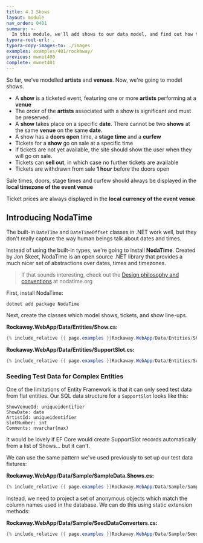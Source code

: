 ```yaml
---
title: 4.1 Shows
layout: module
nav_order: 0401
summary: >-
  In this module, we'll add shows to our data model, and find out how to deal with internationalization scenarios like timezones and currency formatting.
typora-root-url: .
typora-copy-images-to: ./images
examples: examples/401/rockaway/
previous: mwnet400
complete: mwnet401
---
```


So far, we've modelled **artists** and **venues**. Now, we're going to model shows.

* A **show** is a ticketed event, featuring one or more **artists** performing at a **venue**
* The order of the **artists** associated with a show is significant and must be preserved.
* A **show** takes place on a specific **date**. There cannot be two **shows** at the same **venue** on the same **date**.
* A show has a **doors open** time, a **stage time** and a **curfew**
* Tickets for a **show** go on sale at a specific time
* If tickets are not yet available, the site should show the user when they will go on sale.
* Tickets can **sell out**, in which case no further tickets are available
* Tickets are withdrawn from sale **1 hour** before the doors open

Sale times, doors, stage times and curfew should always be displayed in the **local timezone of the event venue**

Ticket prices are always displayed in the **local currency of the event venue**

## Introducing NodaTime

The built-in `DateTIme` and `DateTimeOffset` classes in .NET work well, but they don't really capture the way human beings talk about dates and times.

Instead of using the built-in types, we're going to install **NodaTime**. Created by Jon Skeet, NodaTime is an open source .NET library that provides a much nicer set of abstractions over dates, times and timezones. 

> If that sounds interesting, check out the [Design philosophy and conventions](https://nodatime.org/3.1.x/userguide/design) at nodatime.org

First, install NodaTime:

```dotnetcli
dotnet add package NodaTime
```

Next, create the classes which model shows, tickets, and show line-ups.

**Rockaway.WebApp/Data/Entities/Show.cs:**

```csharp
{% include_relative {{ page.examples }}Rockaway.WebApp/Data/Entities/Show.cs %}
```

**Rockaway.WebApp/Data/Entities/SupportSlot.cs:**

```csharp
{% include_relative {{ page.examples }}Rockaway.WebApp/Data/Entities/SupportSlot.cs %}
```

### Seeding Test Data for Complex Entities

One of the limitations of Entity Framework is that it can only seed test data from flat entities. Our SQL data structure for a `SupportSlot` looks like this:

```
ShowVenueId: uniqueidentifier
ShowDate: date
ArtistId: uniqueidentifier
SlotNumber: int
Comments: nvarchar(max)
```

It would be lovely if EF Core would create SupportSlot records automatically from a list of Shows... but it can't.

We can use the same pattern we've used previously to set up our test data fixtures:

**Rockaway.WebApp/Data/Sample/SampleData.Shows.cs:**

```csharp
{% include_relative {{ page.examples }}Rockaway.WebApp/Data/Sample/SampleData.Shows.cs %}
```

Instead, we need to project a set of anonymous objects which match the column names used in the database. We can do this using static extension methods:

**Rockaway.WebApp/Data/Sample/SeedDataConverters.cs:**

```csharp
{% include_relative {{ page.examples }}Rockaway.WebApp/Data/Sample/SeedDataConverters.cs %}
```







